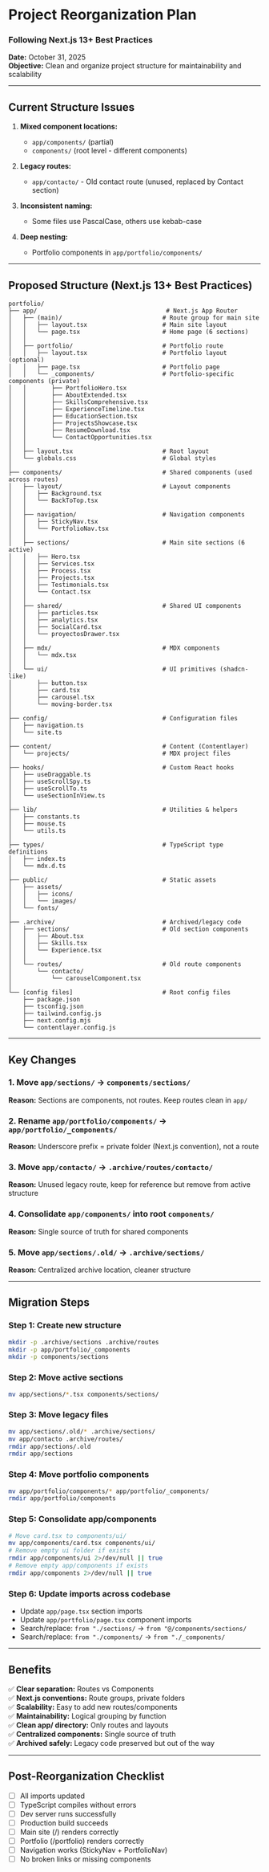 # Project Reorganization Plan
### Following Next.js 13+ Best Practices

**Date:** October 31, 2025  
**Objective:** Clean and organize project structure for maintainability and scalability

---

## Current Structure Issues

1. **Mixed component locations:**
   - `app/components/` (partial)
   - `components/` (root level - different components)
   
2. **Legacy routes:**
   - `app/contacto/` - Old contact route (unused, replaced by Contact section)

3. **Inconsistent naming:**
   - Some files use PascalCase, others use kebab-case

4. **Deep nesting:**
   - Portfolio components in `app/portfolio/components/`

---

## Proposed Structure (Next.js 13+ Best Practices)

```
portfolio/
├── app/                                    # Next.js App Router
│   ├── (main)/                            # Route group for main site
│   │   ├── layout.tsx                     # Main site layout
│   │   └── page.tsx                       # Home page (6 sections)
│   │
│   ├── portfolio/                         # Portfolio route
│   │   ├── layout.tsx                     # Portfolio layout (optional)
│   │   ├── page.tsx                       # Portfolio page
│   │   └── _components/                   # Portfolio-specific components (private)
│   │       ├── PortfolioHero.tsx
│   │       ├── AboutExtended.tsx
│   │       ├── SkillsComprehensive.tsx
│   │       ├── ExperienceTimeline.tsx
│   │       ├── EducationSection.tsx
│   │       ├── ProjectsShowcase.tsx
│   │       ├── ResumeDownload.tsx
│   │       └── ContactOpportunities.tsx
│   │
│   ├── layout.tsx                         # Root layout
│   └── globals.css                        # Global styles
│
├── components/                            # Shared components (used across routes)
│   ├── layout/                            # Layout components
│   │   ├── Background.tsx
│   │   └── BackToTop.tsx
│   │
│   ├── navigation/                        # Navigation components
│   │   ├── StickyNav.tsx
│   │   └── PortfolioNav.tsx
│   │
│   ├── sections/                          # Main site sections (6 active)
│   │   ├── Hero.tsx
│   │   ├── Services.tsx
│   │   ├── Process.tsx
│   │   ├── Projects.tsx
│   │   ├── Testimonials.tsx
│   │   └── Contact.tsx
│   │
│   ├── shared/                            # Shared UI components
│   │   ├── particles.tsx
│   │   ├── analytics.tsx
│   │   ├── SocialCard.tsx
│   │   └── proyectosDrawer.tsx
│   │
│   ├── mdx/                               # MDX components
│   │   └── mdx.tsx
│   │
│   └── ui/                                # UI primitives (shadcn-like)
│       ├── button.tsx
│       ├── card.tsx
│       ├── carousel.tsx
│       └── moving-border.tsx
│
├── config/                                # Configuration files
│   ├── navigation.ts
│   └── site.ts
│
├── content/                               # Content (Contentlayer)
│   └── projects/                          # MDX project files
│
├── hooks/                                 # Custom React hooks
│   ├── useDraggable.ts
│   ├── useScrollSpy.ts
│   ├── useScrollTo.ts
│   └── useSectionInView.ts
│
├── lib/                                   # Utilities & helpers
│   ├── constants.ts
│   ├── mouse.ts
│   └── utils.ts
│
├── types/                                 # TypeScript type definitions
│   ├── index.ts
│   └── mdx.d.ts
│
├── public/                                # Static assets
│   ├── assets/
│   │   ├── icons/
│   │   └── images/
│   └── fonts/
│
├── .archive/                              # Archived/legacy code
│   ├── sections/                          # Old section components
│   │   ├── About.tsx
│   │   ├── Skills.tsx
│   │   └── Experience.tsx
│   │
│   └── routes/                            # Old route components
│       └── contacto/
│           └── carouselComponent.tsx
│
└── [config files]                         # Root config files
    ├── package.json
    ├── tsconfig.json
    ├── tailwind.config.js
    ├── next.config.mjs
    └── contentlayer.config.js
```

---

## Key Changes

### 1. Move `app/sections/` → `components/sections/`
**Reason:** Sections are components, not routes. Keep routes clean in `app/`

### 2. Rename `app/portfolio/components/` → `app/portfolio/_components/`
**Reason:** Underscore prefix = private folder (Next.js convention), not a route

### 3. Move `app/contacto/` → `.archive/routes/contacto/`
**Reason:** Unused legacy route, keep for reference but remove from active structure

### 4. Consolidate `app/components/` into root `components/`
**Reason:** Single source of truth for shared components

### 5. Move `app/sections/.old/` → `.archive/sections/`
**Reason:** Centralized archive location, cleaner structure

---

## Migration Steps

### Step 1: Create new structure
```bash
mkdir -p .archive/sections .archive/routes
mkdir -p app/portfolio/_components
mkdir -p components/sections
```

### Step 2: Move active sections
```bash
mv app/sections/*.tsx components/sections/
```

### Step 3: Move legacy files
```bash
mv app/sections/.old/* .archive/sections/
mv app/contacto .archive/routes/
rmdir app/sections/.old
rmdir app/sections
```

### Step 4: Move portfolio components
```bash
mv app/portfolio/components/* app/portfolio/_components/
rmdir app/portfolio/components
```

### Step 5: Consolidate app/components
```bash
# Move card.tsx to components/ui/
mv app/components/card.tsx components/ui/
# Remove empty ui folder if exists
rmdir app/components/ui 2>/dev/null || true
# Remove empty app/components if exists
rmdir app/components 2>/dev/null || true
```

### Step 6: Update imports across codebase
- Update `app/page.tsx` section imports
- Update `app/portfolio/page.tsx` component imports
- Search/replace: `from "./sections/` → `from "@/components/sections/`
- Search/replace: `from "./components/` → `from "./_components/`

---

## Benefits

✅ **Clear separation:** Routes vs Components  
✅ **Next.js conventions:** Route groups, private folders  
✅ **Scalability:** Easy to add new routes/components  
✅ **Maintainability:** Logical grouping by function  
✅ **Clean app/ directory:** Only routes and layouts  
✅ **Centralized components:** Single source of truth  
✅ **Archived safely:** Legacy code preserved but out of the way

---

## Post-Reorganization Checklist

- [ ] All imports updated
- [ ] TypeScript compiles without errors
- [ ] Dev server runs successfully
- [ ] Production build succeeds
- [ ] Main site (/) renders correctly
- [ ] Portfolio (/portfolio) renders correctly
- [ ] Navigation works (StickyNav + PortfolioNav)
- [ ] No broken links or missing components
